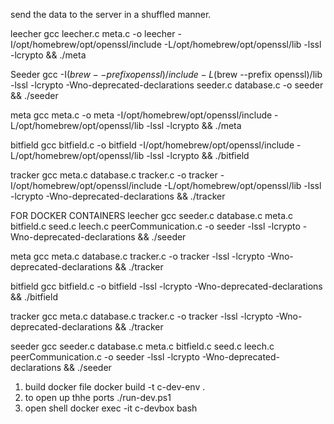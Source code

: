 send the data to the server in a shuffled manner.


leecher
gcc leecher.c meta.c -o leecher -I/opt/homebrew/opt/openssl/include -L/opt/homebrew/opt/openssl/lib -lssl -lcrypto && ./meta

Seeder
gcc -I$(brew --prefix openssl)/include -L$(brew --prefix openssl)/lib -lssl -lcrypto -Wno-deprecated-declarations seeder.c database.c -o seeder  && ./seeder


meta
gcc meta.c -o meta -I/opt/homebrew/opt/openssl/include -L/opt/homebrew/opt/openssl/lib -lssl -lcrypto && ./meta


bitfield
gcc bitfield.c -o bitfield -I/opt/homebrew/opt/openssl/include -L/opt/homebrew/opt/openssl/lib -lssl -lcrypto && ./bitfield

tracker
gcc meta.c database.c tracker.c -o tracker  -I/opt/homebrew/opt/openssl/include -L/opt/homebrew/opt/openssl/lib -lssl -lcrypto -Wno-deprecated-declarations &&  ./tracker


FOR DOCKER CONTAINERS
leecher
gcc seeder.c database.c meta.c bitfield.c seed.c leech.c peerCommunication.c -o seeder -lssl -lcrypto -Wno-deprecated-declarations && ./seeder

meta
gcc meta.c database.c  tracker.c -o tracker -lssl -lcrypto -Wno-deprecated-declarations && ./tracker

bitfield
gcc bitfield.c -o bitfield -lssl -lcrypto -Wno-deprecated-declarations && ./bitfield

tracker
gcc meta.c database.c tracker.c -o tracker -lssl -lcrypto -Wno-deprecated-declarations && ./tracker

seeder
gcc seeder.c database.c meta.c bitfield.c seed.c leech.c peerCommunication.c -o seeder -lssl -lcrypto -Wno-deprecated-declarations && ./seeder

1. build docker file 
docker build -t c-dev-env .  
2. to open up thhe ports 
./run-dev.ps1   
3. open shell
docker exec -it c-devbox bash
